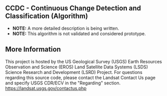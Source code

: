 ## CCDC - Continuous Change Detection and Classification (Algorithm)
* <b>NOTE:</b> A more detailed description is being written.
* <b>NOTE:</b> This algorithm is not validated and considered prototype.

## More Information
This project is hosted by the US Geological Survey (USGS) Earth Resources Observation and Science (EROS)
Land Satellite Data Systems (LSDS) Science Research and Development (LSRD) Project. For questions regarding
this source code, please contact the Landsat Contact Us page and specify USGS CDR/ECV in the
"Regarding" section. https://landsat.usgs.gov/contactus.php
